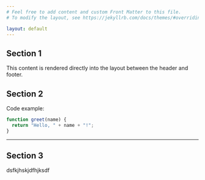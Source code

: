 ```yaml
---
# Feel free to add content and custom Front Matter to this file.
# To modify the layout, see https://jekyllrb.com/docs/themes/#overriding-theme-defaults

layout: default
---
```



## Section 1

This content is rendered directly into the layout between the header and footer.



## Section 2
Code example:

```js
function greet(name) {
  return "Hello, " + name + "!";
}
```

---

## Section 3
dsfkjhskjdfhjksdf
